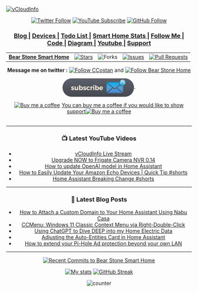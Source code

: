 <a href="https://www.vcloudinfo.com" title="vCloudInfo"><noscript><img alt="vCloudInfo" src="https://www.vcloudinfo.com/wp-content/uploads/2019/01/vCloud@4x.png" data-retina="https://www.vcloudinfo.com/wp-content/uploads/2019/01/vCloud@4x.png"/></a>
<div align="center">
	
[![Twitter Follow](https://img.shields.io/twitter/follow/ccostan?color=blue&amp;label=talk&amp;logo=twitter&amp;style=for-the-badge)](https://twitter.com/ccostan)
[![YouTube Subscribe](https://img.shields.io/youtube/channel/subscribers/UC301G8JJFzY0BZ_0lshpKpQ?label=VIEW&logo=Youtube&logoColor=%23DF5D44&style=for-the-badge)](https://www.youtube.com/vCloudInfo?sub_confirmation=1)
[![GitHub Follow](https://img.shields.io/github/stars/CCOSTAN/Home-AssistantConfig?label=Code&amp;logo=Github&amp;style=for-the-badge)](https://github.com/CCOSTAN)
	
</div>
<div align="center"><a name="menu"></a>
  <h3>
    <a href="https://www.vcloudinfo.com/tag/smart-home">
      Blog
    </a>
    <span> | </span>
    <a href="https://github.com/CCOSTAN/Home-AssistantConfig#devices">
      Devices
    </a>
    <span> | </span>
    <a href="https://github.com/CCOSTAN/Home-AssistantConfig/issues?q=is%3Aissue+is%3Aopen+sort%3Aupdated-desc">
      Todo List
    </a>
    <span> | </span>
    <a href="https://twitter.com/BearStoneHA">
      Smart Home Stats
    </a>
    <span> | </span>
    <a href="https://www.vcloudinfo.com/click-here">
      Follow Me
    </a>
    <span> | </span>
    <a href="https://github.com/CCOSTAN/Home-AssistantConfig/tree/master/config">
      Code
    </a>
    <span> | </span>
    <a href="https://github.com/CCOSTAN/Home-AssistantConfig#diagram">
      Diagram
    </a>    
    <span> | </span>
    <a href="https://youtube.com/vCloudInfo">
      Youtube
    </a>
    <span> | </span>
    <a href="https://amzn.to/2HXSx2M">
      Support
    </a>
  </h4>
<p align="center">  
  <table>
  <tbody>
    <tr>
	    <td><a href="https://github.com/CCOSTAN/Home-AssistantConfig"><b>Bear Stone Smart Home</b></a></td>
      <td><a href="https://github.com/CCOSTAN/Home-AssistantConfig/stargazers"><img alt="Stars" src="https://img.shields.io/github/stars/CCOSTAN/Home-AssistantConfig?style=flat-square&labelColor=343b41"/></a></td>
      <td><img alt="Forks" src="https://img.shields.io/github/forks/CCOSTAN/Home-AssistantConfig?style=flat-square&labelColor=343b41"/></td>
      <td><a href="https://github.com/CCOSTAN/Home-AssistantConfig/issues?q=is%3Aissue+is%3Aopen+sort%3Aupdated-desc"><img alt="Issues" src="https://img.shields.io/github/issues/CCOSTAN/Home-AssistantConfig?style=flat-square&labelColor=343b41"/></a></td>
      <td><a href="https://github.com/CCOSTAN/Home-AssistantConfig/pulls?q=is%3Apr"><img alt="Pull Requests" src="https://img.shields.io/github/issues-pr/CCOSTAN/Home-AssistantConfig?style=flat-square&labelColor=343b41"/></td>
    </tr>
	 </tbody>
</table>

**Message me on twitter :** [![Follow CCostan](https://img.shields.io/twitter/follow/CCostan)](https://www.twitter.com/ccostan) and [![Follow Bear Stone Home](https://img.shields.io/twitter/follow/BearStoneHA)](https://www.twitter.com/BearStoneHA)
<!-- Subscribe Section -->
<p align="center">
<a href="https://eepurl.com/dmXFYz"><img align="center" border="0" src="https://raw.githubusercontent.com/CCOSTAN/Home-AssistantConfig/master/config/www/custom_ui/floorplan/images/branding/email_link.png" height="50" ></a>.
<!-- Subscribe Section END-->
<p align="center">
<a target="_blank" href="https://www.buymeacoffee.com/vCloudInfo"><img src="https://www.buymeacoffee.com/assets/img/BMC-btn-logo.svg" alt="Buy me a coffee"><span style="margin-left:5px">You can buy me a coffee if you would like to show support</span></a><a target="_blank" href="https://www.buymeacoffee.com/vCloudInfo"><img src="https://www.buymeacoffee.com/assets/img/BMC-btn-logo.svg" alt="Buy me a coffee"></a>

<br />
<br />

---

### 📺 Latest YouTube Videos
<!-- YOUTUBE:START -->
- [vCloudInfo Live Stream](https://www.youtube.com/watch?v=6OSTi_u1l4Y)
- [Upgrade NOW to Frigate Camera NVR 0.14](https://www.youtube.com/watch?v=9QnOWwj6L5s)
- [How to update OpenAI model in Home Assistant](https://www.youtube.com/watch?v=VhxbVQPKONk)
- [How to Easily Update Your Amazon Echo Devices | Quick Tip #shorts](https://www.youtube.com/watch?v=NkC2P5kHjBA)
- [Home Assistant Breaking Change #shorts](https://www.youtube.com/watch?v=9lDchJDXFwQ)
<!-- YOUTUBE:END -->

---

### 📕 Latest Blog Posts
<!-- BLOG-POST-LIST:START -->
- [How to Attach a Custom Domain to Your Home Assistant Using Nabu Casa](https://www.vcloudinfo.com/2023/12/how-to-attach-a-custom-domain-to-your-home-assistant-using-nabu-casa.html)
- [CCMenu: Windows 11 Classic Context Menu via Right-Double-Click](https://www.vcloudinfo.com/2023/11/ccmenu-windows-11-classic-context-menu-via-right-double-click.html)
- [Using ChatGPT to Dive DEEP into my Home Electric Data](https://www.vcloudinfo.com/2023/07/using-chatgpt-to-dive-deep-into-my-home-electric-data.html)
- [Adjusting the Auto-Entities Card in Home Assistant](https://www.vcloudinfo.com/2023/06/adjusting-the-auto-entities-card-in-home-assistant.html)
- [How to extend your Pi-Hole Ad protection beyond your own LAN](https://www.vcloudinfo.com/2023/05/how-to-extend-your-pi-hole-ad-protection-beyond-your-own-lan.html)
<!-- BLOG-POST-LIST:END -->

---

<p align="center"><a align="center" target="_blank" href="https://github.com/CCOSTAN/Home-AssistantConfig#------bear-stone-smart-home-documentation"><img src="https://feeds.feedburner.com/RecentCommitsToBearStoneHA.1.gif" alt="Recent Commits to Bear Stone Smart Home" style="border:0"></a></p>

[![My stats](https://github-readme-stats.vercel.app/api?username=ccostan)](https://github.com/anuraghazra/github-readme-stats)
[![GitHub Streak](https://github-readme-streak-stats.herokuapp.com/?user=ccostan&theme=dark)](https://git.io/streak-stats)

![counter](https://enrqt1c1amo9d75.m.pipedream.net)

